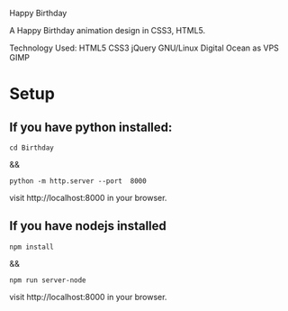 Happy Birthday

A Happy Birthday animation design in CSS3, HTML5.


Technology Used: HTML5 CSS3 jQuery  GNU/Linux Digital Ocean as VPS GIMP

# Setup

## If you have python installed:
```
cd Birthday
```

&& 

```
python -m http.server --port  8000
```

visit http://localhost:8000 in your browser.

## If you have nodejs installed
```
npm install
```
&&

```
npm run server-node
```
visit http://localhost:8000 in your browser.

